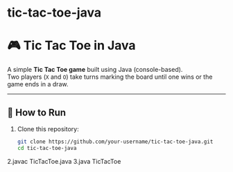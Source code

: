 # tic-tac-toe-java
# 🎮 Tic Tac Toe in Java

A simple **Tic Tac Toe game** built using Java (console-based).  
Two players (`X` and `O`) take turns marking the board until one wins or the game ends in a draw.

---

## 🚀 How to Run

1. Clone this repository:
   ```bash
   git clone https://github.com/your-username/tic-tac-toe-java.git
   cd tic-tac-toe-java
2.javac TicTacToe.java
3.java TicTacToe
